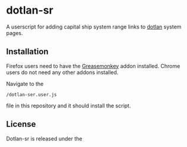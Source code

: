 dotlan-sr
==============

A userscript for adding capital ship system range links to [dotlan](http://evemaps.dotlan.net/) system pages.

Installation
---------

Firefox users need to have the [Greasemonkey](https://addons.mozilla.org/en-US/firefox/addon/greasemonkey/) addon installed.
Chrome users do not need any other addons installed.

Navigate to the

    /dotlan-ser.user.js

file in this repository and it should install the script.

License
-------

Dotlan-sr is released under the 


